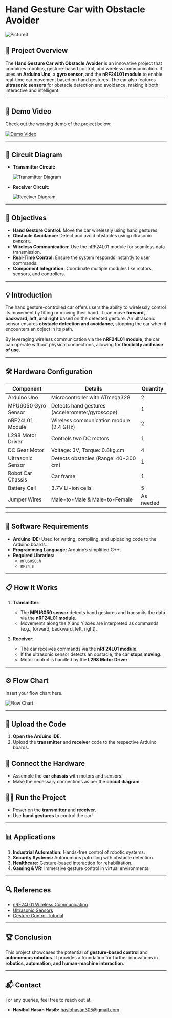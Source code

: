 # Hand Gesture Car with Obstacle Avoider

![Picture3](https://github.com/user-attachments/assets/8e50fba1-56d6-41b7-80d8-fd6928cd8b4c)


## 🚗 Project Overview
The **Hand Gesture Car with Obstacle Avoider** is an innovative project that combines robotics, gesture-based control, and wireless communication. It uses an **Arduino Uno**, a **gyro sensor**, and the **nRF24L01 module** to enable real-time car movement based on hand gestures. The car also features **ultrasonic sensors** for obstacle detection and avoidance, making it both interactive and intelligent.

---

## 🎥 Demo Video

Check out the working demo of the project below:

[![Demo Video](path/to/your/video_thumbnail.jpg)](https://youtube.com/link_to_video)

---

## 🔌 Circuit Diagram
- **Transmitter Circuit:**

  ![Transmitter Diagram](path/to/transmitter_diagram.png)

- **Receiver Circuit:**

  ![Receiver Diagram](path/to/receiver_diagram.png)

---

## 🎯 Objectives
- **Hand Gesture Control:** Move the car wirelessly using hand gestures.
- **Obstacle Avoidance:** Detect and avoid obstacles using ultrasonic sensors.
- **Wireless Communication:** Use the nRF24L01 module for seamless data transmission.
- **Real-Time Control:** Ensure the system responds instantly to user commands.
- **Component Integration:** Coordinate multiple modules like motors, sensors, and controllers.

---

## 💡 Introduction
The hand gesture-controlled car offers users the ability to wirelessly control its movement by tilting or moving their hand. It can move **forward, backward, left, and right** based on the detected gesture. An ultrasonic sensor ensures **obstacle detection and avoidance**, stopping the car when it encounters an object in its path.

By leveraging wireless communication via the **nRF24L01 module**, the car can operate without physical connections, allowing for **flexibility and ease of use**.

---

## 🛠️ Hardware Configuration
| **Component**             | **Details**                                      | **Quantity** |
|---------------------------|--------------------------------------------------|--------------|
| Arduino Uno               | Microcontroller with ATmega328                   | 2            |
| MPU6050 Gyro Sensor       | Detects hand gestures (accelerometer/gyroscope)  | 1            |
| nRF24L01 Module           | Wireless communication module (2.4 GHz)          | 2            |
| L298 Motor Driver         | Controls two DC motors                           | 1            |
| DC Gear Motor             | Voltage: 3V, Torque: 0.8kg.cm                    | 4            |
| Ultrasonic Sensor         | Detects obstacles (Range: 40-300 cm)             | 1            |
| Robot Car Chassis         | Car frame                                        | 1            |
| Battery Cell              | 3.7V Li-ion cells                                | 5            |
| Jumper Wires              | Male-to-Male & Male-to-Female                    | As needed    |

---

## 🧩 Software Requirements
- **Arduino IDE:** Used for writing, compiling, and uploading code to the Arduino boards.
- **Programming Language:** Arduino’s simplified C++.
- **Required Libraries:** 
  - `MPU6050.h`
  - `RF24.h`

---

## 📋 How It Works
1. **Transmitter:**
   - The **MPU6050 sensor** detects hand gestures and transmits the data via the **nRF24L01 module**.
   - Movements along the X and Y axes are interpreted as commands (e.g., forward, backward, left, right).
  
2. **Receiver:**
   - The car receives commands via the **nRF24L01 module**.
   - If the ultrasonic sensor detects an obstacle, the car **stops moving**.
   - Motor control is handled by the **L298 Motor Driver**.

---

## ⚙️ Flow Chart
Insert your flow chart here.

![Flow Chart](path/to/flow_chart.png)

---


## 🚀 Upload the Code

1. **Open the Arduino IDE.**  
2. Upload the **transmitter** and **receiver** code to the respective Arduino boards.

## 🔌 Connect the Hardware

- Assemble the **car chassis** with motors and sensors.  
- Make the necessary connections as per the **circuit diagram**.

## 🏃‍♂️ Run the Project

- Power on the **transmitter** and **receiver**.  
- Use **hand gestures** to control the car!

---

## 📊 Applications

1. **Industrial Automation:** Hands-free control of robotic systems.  
2. **Security Systems:** Autonomous patrolling with obstacle detection.  
3. **Healthcare:** Gesture-based interaction for rehabilitation.  
4. **Gaming & VR:** Immersive gesture control in virtual environments.

---

## 🔍 References

- [nRF24L01 Wireless Communication](https://lastminuteengineers.com/nrf24l01-arduino-wireless-communication/)  
- [Ultrasonic Sensors](https://sensorpartners.com/en/knowledge-base/everything-about-the-operation-principles-of-ultrasonic-sensors/)  
- [Gesture Control Tutorial](https://www.youtube.com/watch?v=-0HCNMU6KrM)

---

## 🏆 Conclusion

This project showcases the potential of **gesture-based control** and **autonomous robotics**. It provides a foundation for further innovations in **robotics, automation, and human-machine interaction**.

---

## 📬 Contact

For any queries, feel free to reach out at:
 
- **Hasibul Hasan Hasib:** hasibhasan305@gmail.com
